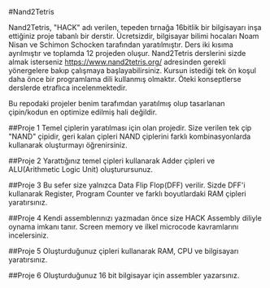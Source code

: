 #Nand2Tetris

Nand2Tetris, "HACK" adı verilen, tepeden tırnağa 16bitlik bir bilgisayarı inşa ettiğiniz proje tabanlı bir derstir. Ücretsizdir, bilgisayar bilimi hocaları Noam Nisan ve Schimon Schocken tarafından yaratılmıştır. Ders iki kısıma ayrılmıştır ve toplamda 12 projeden oluşur. Nand2Tetris derslerini sizde almak isterseniz https://www.nand2tetris.org/ adresinden gerekli yönergelere bakıp çalışmaya başlayabilirsiniz. Kursun istediği tek ön koşul daha önce bir programlama dili kullanmış olmaktır. Öteki konseptlerse derslerde etraflıca incelenmektedir.

Bu repodaki projeler benim tarafımdan yaratılmış olup tasarlanan çipin/kodun en optimize edilmiş hali değildir.

##Proje 1
Temel çiplerin yaratılması için olan projedir. Size verilen tek çip "NAND" çipidir, geri kalan çipleri NAND çiplerini farklı kombinasyonlarda kullanarak oluşturmayı öğrenirsiniz.

##Proje 2
Yarattığınız temel çipleri kullanarak Adder çipleri ve ALU(Arithmetic Logic Unit) oluşturursunuz.

##Proje 3
Bu sefer size yalnızca Data Flip Flop(DFF) verilir. Sizde DFF'i kullanarak Register, Program Counter ve farklı boyutlardaki RAM çipleri yaratırsınız.

##Proje 4
Kendi assemblerınızı yazmadan önce size HACK Assembly diliyle oynama imkanı tanır. Screen memory ve ilkel microcode kavramlarını incelersiniz.

##Proje 5 
Oluşturduğunuz çipleri kullanarak RAM, CPU ve bilgisayarı yaratırsınız. 

##Proje 6
Oluşturduğunuz 16 bit bilgisayar için assembler yazarsınız.
